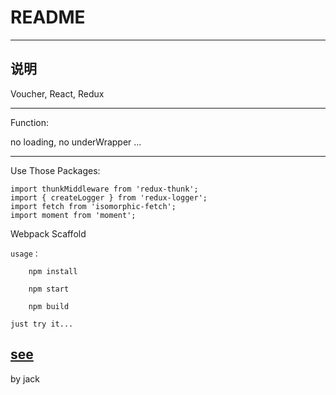 # README
----
## 说明

Voucher, React, Redux

----
Function:

no loading, no underWrapper ...

----
Use Those Packages:

    import thunkMiddleware from 'redux-thunk';
    import { createLogger } from 'redux-logger';
    import fetch from 'isomorphic-fetch';
    import moment from 'moment';


Webpack Scaffold

    usage：
    
        npm install 
        
        npm start 
        
        npm build 
    
    just try it...
   
[see](http://www.jianshu.com/p/42e11515c10f)
----
        
by jack

